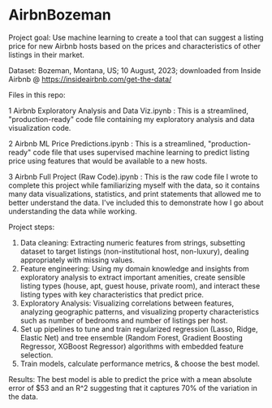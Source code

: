 # AirbnBozeman

Project goal: Use machine learning to create a tool that can suggest a listing price for new Airbnb hosts based on the prices and characteristics of other listings in their market. 

Dataset: Bozeman, Montana, US; 10 August, 2023; downloaded from Inside Airbnb @ https://insideairbnb.com/get-the-data/


Files in this repo:

1 Airbnb Exploratory Analysis and Data Viz.ipynb : This is a streamlined, "production-ready" code file containing my exploratory analysis and data visualization code. 

2 Airbnb ML Price Predictions.ipynb : This is a streamlined, "production-ready" code file that uses supervised machine learning to predict listing price using features that would be available to a new hosts. 

3 Airbnb Full Project (Raw Code).ipynb : This is the raw code file I wrote to complete this project while familiarizing myself with the data, so it contains many data visualizations, statistics, and print statements that allowed me to better understand the data. I've included this to demonstrate how I go about understanding the data while working. 


Project steps: 

1. Data cleaning: Extracting numeric features from strings, subsetting dataset to target listings (non-institutional host, non-luxury), dealing appropriately with missing values. 
2. Feature engineering: Using my domain knowledge and insights from exploratory analysis to extract important amenities, create sensible listing types (house, apt, guest house, private room), and interact these listing types with key characteristics that predict price.
3. Exploratory Analysis: Visualizing correlations between features, analyzing geographic patterns, and visualizing property characteristics such as number of bedrooms and number of listings per host.
4. Set up pipelines to tune and train regularized regression (Lasso, Ridge, Elastic Net) and tree ensemble (Random Forest, Gradient Boosting Regressor, XGBoost Regressor) algorithms with embedded feature selection.
5. Train models, calculate performance metrics, & choose the best model. 


Results: The best model is able to predict the price with a mean absolute error of $53 and an R^2 suggesting that it captures 70% of the variation in the data.
